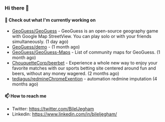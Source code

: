### Hi there 👋

#### 👷 Check out what I'm currently working on

- [GeoGuess/GeoGuess](https://github.com/GeoGuess/GeoGuess) - GeoGuess is an open-source geography game with Google Map StreetView. You can play solo or with your friends simultaneously. (1 day ago)
- [GeoGuess/demo](https://github.com/GeoGuess/demo) -  (1 month ago)
- [GeoGuess/GeoGuess-Maps](https://github.com/GeoGuess/GeoGuess-Maps) - List of community maps for GeoGuess. (1 month ago)
- [ChouquetteCorp/beerbet](https://github.com/ChouquetteCorp/beerbet) - Experience a whole new way to enjoy your favorite matches with our sports betting site centered around fun and beers, without any money wagered. (2 months ago)
- [tediagus/redmineChromeExention](https://github.com/tediagus/redmineChromeExention) - automation redmine imputation (4 months ago)


#### 📫 How to reach me

- Twitter: https://twitter.com/BilelJegham
- Linkedin: https://www.linkedin.com/in/bileljegham/
